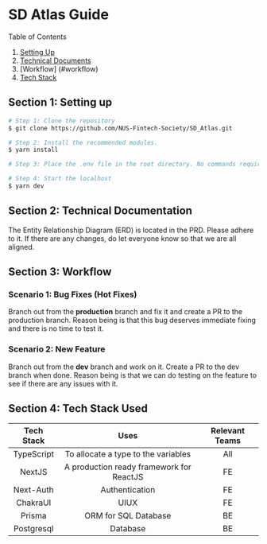 # SD Atlas Guide

Table of Contents

1. [Setting Up](#starting-up)
2. [Technical Documents](#technical-documentation)
3. [Workflow] (#workflow)
4. [Tech Stack](#tech-stack)

## Section 1: Setting up <a name="starting-up"></a>

```bash
# Step 1: Clone the repository
$ git clone https://github.com/NUS-Fintech-Society/SD_Atlas.git

# Step 2: Install the recommended modules.
$ yarn install

# Step 3: Place the .env file in the root directory. No commands required

# Step 4: Start the localhost
$ yarn dev
```

## Section 2: Technical Documentation <a name="technical-documentation"></a>

The Entity Relationship Diagram (ERD) is located in the PRD. Please adhere to it. If there are any changes, do
let everyone know so that we are all aligned.

## Section 3: Workflow <a name="workflow"></a>

### Scenario 1: Bug Fixes (Hot Fixes)

Branch out from the **production** branch and fix it and create a PR to the production branch. Reason being is that
this bug deserves immediate fixing and there is no time to test it.

### Scenario 2: New Feature

Branch out from the **dev** branch and work on it. Create a PR to the dev branch when done. Reason being is that we can do testing on the feature to see if there are any issues with it.

## Section 4: Tech Stack Used <a name="tech-stack"></a>

| Tech Stack |                   Uses                   | Relevant Teams |
| :--------: | :--------------------------------------: | :------------: |
| TypeScript |   To allocate a type to the variables    |      All       |
|   NextJS   | A production ready framework for ReactJS |       FE       |
| Next-Auth  |              Authentication              |       FE       |
|  ChakraUI  |                   UIUX                   |       FE       |
|   Prisma   |           ORM for SQL Database           |       BE       |
| Postgresql |                 Database                 |       BE       |
